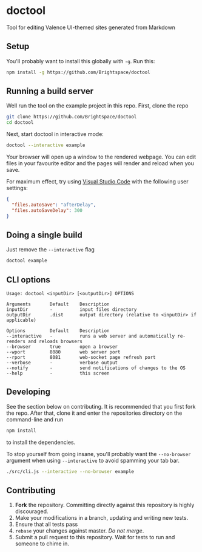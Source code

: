 # doctool

Tool for editing Valence UI-themed sites generated from Markdown

## Setup

You'll probably want to install this globally with `-g`. Run this:

```sh
npm install -g https://github.com/Brightspace/doctool
```

## Running a build server

Well run the tool on the example project in this repo. First, clone the repo

```sh
git clone https://github.com/Brightspace/doctool
cd doctool
```

Next, start doctool in interactive mode:

```sh
doctool --interactive example
```

Your browser will open up a window to the rendered webpage.
You can edit files in your favourite editor and the pages will render and reload when you save.

For maximum effect, try using [Visual Studio Code](https://code.visualstudio.com/) with the following user settings:

```json
{
  "files.autoSave": "afterDelay",
  "files.autoSaveDelay": 300
}
```

## Doing a single build

Just remove the `--interactive` flag

```sh
doctool example
```

## CLI options

```
Usage: doctool <inputDir> [<outputDir>] OPTIONS

Arguments       Default    Description
inputDir        -          input files directory
outputDir       .dist      output directory (relative to <inputDir> if applicable)

Options         Default    Description
--interactive   -          runs a web server and automatically re-renders and reloads browsers
--browser       true       open a browser
--wport         8080       web server port
--rport         8081       web-socket page refresh port
--verbose       -          verbose output
--notify        -          send notifications of changes to the OS
--help          -          this screen
```

## Developing

See the section below on contributing.
It is recommended that you first fork the repo.
After that, clone it and enter the repositories directory on the command-line and run

```sh
npm install
```

to install the dependencies.

To stop yourself from going insane, you'll probably want the `--no-browser` argument when using `--interactive` to avoid spamming your tab bar.

```sh
./src/cli.js --interactive --no-browser example
```

## Contributing

1. **Fork** the repository. Committing directly against this repository is highly discouraged.
2. Make your modifications in a branch, updating and writing new tests.
3. Ensure that all tests pass
4. `rebase` your changes against master. *Do not merge*.
5. Submit a pull request to this repository. Wait for tests to run and someone to chime in.
